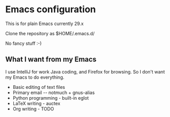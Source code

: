 
# Emacs configuration

This is for plain Emacs currently 29.x

Clone the repository as $HOME/.emacs.d/

No fancy stuff :-)

## What I want from my Emacs

I use IntelliJ for work Java coding, and Firefox for browsing. So I don't want my Emacs to do everything.

- Basic editing of text files
- Primary email -- notmuch + gnus-alias
- Python programming - built-in eglot
- LaTeX writing - auctex
- Org writing - TODO
